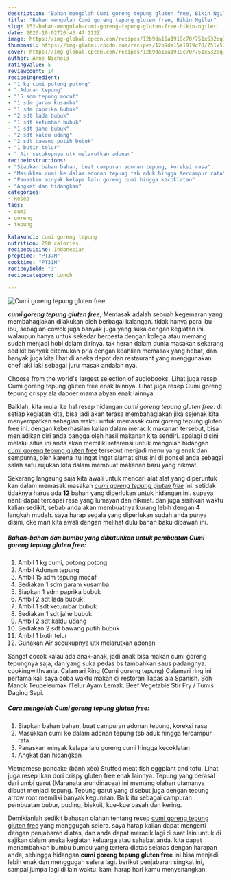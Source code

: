 ```yaml
---
description: "Bahan mengolah Cumi goreng tepung gluten free, Bikin Ngiler"
title: "Bahan mengolah Cumi goreng tepung gluten free, Bikin Ngiler"
slug: 152-bahan-mengolah-cumi-goreng-tepung-gluten-free-bikin-ngiler
date: 2020-10-02T20:43:47.112Z
image: https://img-global.cpcdn.com/recipes/12b9da15a1919c70/751x532cq70/cumi-goreng-tepung-gluten-free-foto-resep-utama.jpg
thumbnail: https://img-global.cpcdn.com/recipes/12b9da15a1919c70/751x532cq70/cumi-goreng-tepung-gluten-free-foto-resep-utama.jpg
cover: https://img-global.cpcdn.com/recipes/12b9da15a1919c70/751x532cq70/cumi-goreng-tepung-gluten-free-foto-resep-utama.jpg
author: Anne Nichols
ratingvalue: 5
reviewcount: 14
recipeingredient:
- "1 kg cumi potong potong"
- " Adonan tepung"
- "15 sdm tepung mocaf"
- "1 sdm garam kusamba"
- "1 sdm paprika bubuk"
- "2 sdt lada bubuk"
- "1 sdt ketumbar bubuk"
- "1 sdt jahe bubuk"
- "2 sdt kaldu udang"
- "2 sdt bawang putih bubuk"
- "1 butir telur"
- " Air secukupnya utk melarutkan adonan"
recipeinstructions:
- "Siapkan bahan bahan, buat campuran adonan tepung, koreksi rasa"
- "Masukkan cumi ke dalam adonan tepung tsb aduk hingga tercampur rata"
- "Panaskan minyak kelapa lalu goreng cumi hingga kecoklatan"
- "Angkat dan hidangkan"
categories:
- Resep
tags:
- cumi
- goreng
- tepung

katakunci: cumi goreng tepung 
nutrition: 290 calories
recipecuisine: Indonesian
preptime: "PT37M"
cooktime: "PT31M"
recipeyield: "3"
recipecategory: Lunch

---
```



![Cumi goreng tepung gluten free](https://img-global.cpcdn.com/recipes/12b9da15a1919c70/751x532cq70/cumi-goreng-tepung-gluten-free-foto-resep-utama.jpg)

<b><i>cumi goreng tepung gluten free</i></b>, Memasak adalah sebuah kegemaran yang membahagiakan dilakukan oleh berbagai kalangan. tidak hanya para ibu ibu, sebagian cowok juga banyak juga yang suka dengan kegiatan ini. walaupun hanya untuk sekedar berpesta dengan kolega atau memang sudah menjadi hobi dalam dirinya. tak heran dalam dunia masakan sekarang sedikit banyak ditemukan pria dengan keahlian memasak yang hebat, dan banyak juga kita lihat di aneka depot dan restaurant yang menggunakan chef laki laki sebagai juru masak andalan nya.

Choose from the world&#39;s largest selection of audiobooks. Lihat juga resep Cumi goreng tepung gluten free enak lainnya. Lihat juga resep Cumi goreng tepung crispy ala dapoer mama abyan enak lainnya.

Baiklah, kita mulai ke hal resep hidangan <i>cumi goreng tepung gluten free</i>. di setiap kegiatan kita, bisa jadi akan terasa membahagiakan jika sejenak kita menyempatkan sebagian waktu untuk memasak cumi goreng tepung gluten free ini. dengan keberhasilan kalian dalam meracik makanan tersebut, bisa menjadikan diri anda bangga oleh hasil makanan kita sendiri. apalagi disini melalui situs ini anda akan memiliki referensi untuk mengolah hidangan <u>cumi goreng tepung gluten free</u> tersebut menjadi menu yang enak dan sempurna, oleh karena itu ingat ingat alamat situs ini di ponsel anda sebagai salah satu rujukan kita dalam membuat makanan baru yang nikmat.


Sekarang langsung saja kita awali untuk mencari alat alat yang diperuntuk kan dalam memasak masakan <u><i>cumi goreng tepung gluten free</i></u> ini. setidak tidaknya harus ada <b>12</b> bahan yang diperlukan untuk hidangan ini. supaya nanti dapat tercapai rasa yang lumayan dan nikmat. dan juga sisihkan waktu kalian sedikit, sebab anda akan membuatnya kurang lebih dengan <b>4</b> langkah mudah. saya harap segala yang diperlukan sudah anda punya disini, oke mari kita awali dengan melihat dulu bahan baku dibawah ini.

<!--inarticleads1-->

##### Bahan-bahan dan bumbu yang dibutuhkan untuk pembuatan Cumi goreng tepung gluten free:

1. Ambil 1 kg cumi, potong potong
1. Ambil  Adonan tepung
1. Ambil 15 sdm tepung mocaf
1. Sediakan 1 sdm garam kusamba
1. Siapkan 1 sdm paprika bubuk
1. Ambil 2 sdt lada bubuk
1. Ambil 1 sdt ketumbar bubuk
1. Sediakan 1 sdt jahe bubuk
1. Ambil 2 sdt kaldu udang
1. Sediakan 2 sdt bawang putih bubuk
1. Ambil 1 butir telur
1. Gunakan  Air secukupnya utk melarutkan adonan


Sangat cocok kalau ada anak-anak, jadi anak bisa makan cumi goreng tepungnya saja, dan yang suka pedas bs tambahkan saus padangnya. cookingwithvania. Calamari Ring (Cumi goreng tepung) Calamari ring ini pertama kali saya coba waktu makan di restoran Tapas ala Spanish. Boh Manok Teupeleumak /Telur Ayam Lemak. Beef Vegetable Stir Fry / Tumis Daging Sapi. 

<!--inarticleads2-->

##### Cara mengolah Cumi goreng tepung gluten free:

1. Siapkan bahan bahan, buat campuran adonan tepung, koreksi rasa
1. Masukkan cumi ke dalam adonan tepung tsb aduk hingga tercampur rata
1. Panaskan minyak kelapa lalu goreng cumi hingga kecoklatan
1. Angkat dan hidangkan


Vietnamese pancake (bánh xèo) Stuffed meat fish eggplant and tofu. Lihat juga resep Ikan dori crispy gluten free enak lainnya. Tepung yang berasal dari umbi garut (Maranata arundinacea) ini memang olahan utamanya dibuat menjadi tepung. Tepung garut yang disebut juga dengan tepung arrow root memiliki banyak kegunaan. Baik itu sebagai campuran pembuatan bubur, puding, biskuit, kue-kue basah dan kering. 

Demikianlah sedikit bahasan olahan tentang resep <u>cumi goreng tepung gluten free</u> yang menggugah selera. saya harap kalian dapat mengerti dengan penjabaran diatas, dan anda dapat meracik lagi di saat lain untuk di sajikan dalam aneka kegiatan keluarga atau sahabat anda. kita dapat menambahkan bumbu bumbu yang tertera diatas selaras dengan harapan anda, sehingga hidangan <b>cumi goreng tepung gluten free</b> ini bisa menjadi lebih enak dan menggugah selera lagi. berikut penjabaran singkat ini, sampai jumpa lagi di lain waktu. kami harap hari kamu menyenangkan.
